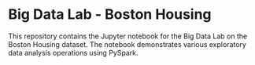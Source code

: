 # Big Data Lab - Boston Housing
This repository contains the Jupyter notebook for the Big Data Lab on the Boston Housing dataset. The notebook demonstrates various exploratory data analysis operations using PySpark.
